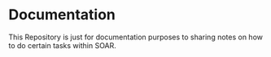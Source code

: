 # Documentation
This Repository is just for documentation purposes to sharing notes on how to do certain tasks within SOAR.
